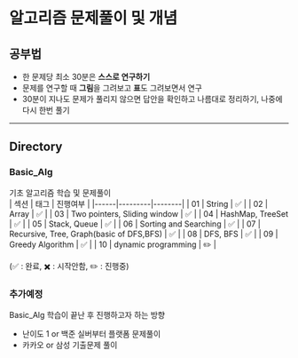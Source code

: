 # 알고리즘 문제풀이 및 개념
## 공부법
- 한 문제당 최소 30분은 <b>스스로 연구하기</b>
- 문제를 연구할 때 <b>그림</b>을 그려보고 <b>표</b>도 그려보면서 연구
- 30분이 지나도 문제가 풀리지 않으면 답안을 확인하고 나름대로 정리하기, 나중에 다시 한번 풀기
--- 
## Directory 
### Basic_Alg
기초 알고리즘 학습 및 문제풀이<br>
| 섹션 | 태그 | 진행여부 |
|------|---------|--------|
| 01 | String | ✅ |
| 02 | Array | ✅ |
| 03 | Two pointers, Sliding window | ✅ |
| 04 | HashMap, TreeSet | ✅ |
| 05 | Stack, Queue | ✅ |
| 06 | Sorting and Searching | ✅ |
| 07 | Recursive, Tree, Graph(basic of DFS,BFS) | ✅ |
| 08 | DFS, BFS | ✅ |
| 09 | Greedy Algorithm | ✅ |
| 10 | dynamic programming | ✏️ |

(✅ : 완료, ✖️ : 시작안함, ✏️ : 진행중)

### 추가예정
Basic_Alg 학습이 끝난 후 진행하고자 하는 방향
- 난이도 1 or 백준 실버부터 플랫폼 문제풀이
- 카카오 or 삼성 기출문제 풀이
